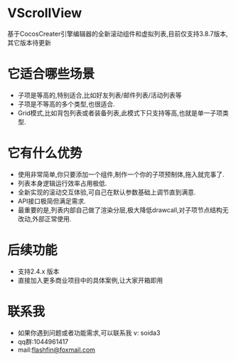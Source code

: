 # VScrollView
基于CocosCreater引擎编辑器的全新滚动组件和虚拟列表,目前仅支持3.8.7版本,其它版本待更新

# 它适合哪些场景
 - 子项是等高的,特别适合,比如好友列表/邮件列表/活动列表等
 - 子项是不等高的多个类型,也很适合.
 - Grid模式,比如背包列表或者装备列表,此模式下只支持等高,也就是单一子项类型.

# 它有什么优势
 - 使用非常简单,你只要添加一个组件,制作一个你的子项预制体,拖入就完事了.
 - 列表本身逻辑运行效率占用极低.
 - 全新实现的滚动交互体验,可自己在默认参数基础上调节直到满意.
 - API接口极简但满足需求.
 - 最重要的是,列表内部自己做了渲染分层,极大降低drawcall,对子项节点结构无改动,外部正常使用.
 
# 后续功能
 - 支持2.4.x 版本
 - 直接加入更多商业项目中的具体案例,让大家开箱即用
 
# 联系我
 - 如果你遇到问题或者功能需求,可以联系我 v: soida3
 - qq群:1044961417
 - mail:flashfin@foxmail.com
